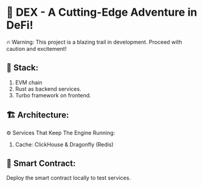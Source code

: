 # 🚀 DEX - A Cutting-Edge Adventure in DeFi!
🔥 Warning: This project is a blazing trail in development. Proceed with caution and excitement!

## 🚀 Stack:
1. EVM chain
2. Rust as backend services.
3. Turbo framework on frontend.

## 🏗️ Architecture:
⚙️ Services That Keep The Engine Running:
1. Cache: ClickHouse & Dragonfly (Redis)

## 🧠 Smart Contract:
Deploy the smart contract locally to test services.